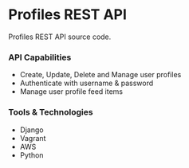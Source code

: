 # Profiles REST API

Profiles REST API source code.


### API Capabilities

 - Create, Update, Delete and Manage user profiles
 - Authenticate with username & password
 - Manage user profile feed items


### Tools & Technologies

 - Django
 - Vagrant
 - AWS
 - Python 